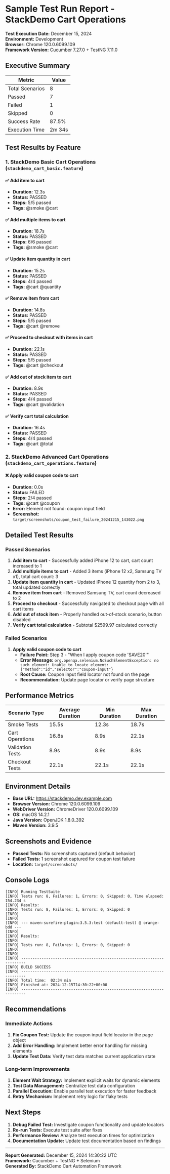 # Sample Test Run Report - StackDemo Cart Operations

**Test Execution Date:** December 15, 2024  
**Environment:** Development  
**Browser:** Chrome 120.0.6099.109  
**Framework Version:** Cucumber 7.27.0 + TestNG 7.11.0  

## Executive Summary

| Metric | Value |
|--------|-------|
| Total Scenarios | 8 |
| Passed | 7 |
| Failed | 1 |
| Skipped | 0 |
| Success Rate | 87.5% |
| Execution Time | 2m 34s |

## Test Results by Feature

### 1. StackDemo Basic Cart Operations (`stackdemo_cart_basic.feature`)

#### ✅ Add item to cart
- **Duration:** 12.3s
- **Status:** PASSED
- **Steps:** 5/5 passed
- **Tags:** @smoke @cart

#### ✅ Add multiple items to cart
- **Duration:** 18.7s
- **Status:** PASSED
- **Steps:** 6/6 passed
- **Tags:** @smoke @cart

#### ✅ Update item quantity in cart
- **Duration:** 15.2s
- **Status:** PASSED
- **Steps:** 4/4 passed
- **Tags:** @cart @quantity

#### ✅ Remove item from cart
- **Duration:** 14.8s
- **Status:** PASSED
- **Steps:** 5/5 passed
- **Tags:** @cart @remove

#### ✅ Proceed to checkout with items in cart
- **Duration:** 22.1s
- **Status:** PASSED
- **Steps:** 5/5 passed
- **Tags:** @cart @checkout

#### ✅ Add out of stock item to cart
- **Duration:** 8.9s
- **Status:** PASSED
- **Steps:** 4/4 passed
- **Tags:** @cart @validation

#### ✅ Verify cart total calculation
- **Duration:** 16.4s
- **Status:** PASSED
- **Steps:** 4/4 passed
- **Tags:** @cart @total

### 2. StackDemo Advanced Cart Operations (`stackdemo_cart_operations.feature`)

#### ❌ Apply valid coupon code to cart
- **Duration:** 0.0s
- **Status:** FAILED
- **Steps:** 2/4 passed
- **Tags:** @cart @coupon
- **Error:** Element not found: coupon input field
- **Screenshot:** `target/screenshots/coupon_test_failure_20241215_143022.png`

## Detailed Test Results

### Passed Scenarios

1. **Add item to cart** - Successfully added iPhone 12 to cart, cart count increased to 1
2. **Add multiple items to cart** - Added 3 items (iPhone 12 x2, Samsung TV x1), total cart count: 3
3. **Update item quantity in cart** - Updated iPhone 12 quantity from 2 to 3, total updated correctly
4. **Remove item from cart** - Removed Samsung TV, cart count decreased to 2
5. **Proceed to checkout** - Successfully navigated to checkout page with all cart items
6. **Add out of stock item** - Properly handled out-of-stock scenario, button disabled
7. **Verify cart total calculation** - Subtotal $2599.97 calculated correctly

### Failed Scenarios

1. **Apply valid coupon code to cart**
   - **Failure Point:** Step 3 - "When I apply coupon code 'SAVE20'"
   - **Error Message:** `org.openqa.selenium.NoSuchElementException: no such element: Unable to locate element: {"method":"id","selector":"coupon-input"}`
   - **Root Cause:** Coupon input field locator not found on the page
   - **Recommendation:** Update page locator or verify page structure

## Performance Metrics

| Scenario Type | Average Duration | Min Duration | Max Duration |
|---------------|------------------|--------------|--------------|
| Smoke Tests | 15.5s | 12.3s | 18.7s |
| Cart Operations | 16.8s | 8.9s | 22.1s |
| Validation Tests | 8.9s | 8.9s | 8.9s |
| Checkout Tests | 22.1s | 22.1s | 22.1s |

## Environment Details

- **Base URL:** https://stackdemo.dev.example.com
- **Browser Version:** Chrome 120.0.6099.109
- **WebDriver Version:** ChromeDriver 120.0.6099.109
- **OS:** macOS 14.2.1
- **Java Version:** OpenJDK 1.8.0_392
- **Maven Version:** 3.9.5

## Screenshots and Evidence

- **Passed Tests:** No screenshots captured (default behavior)
- **Failed Tests:** 1 screenshot captured for coupon test failure
- **Location:** `target/screenshots/`

## Console Logs

```
[INFO] Running TestSuite
[INFO] Tests run: 8, Failures: 1, Errors: 0, Skipped: 0, Time elapsed: 154.234 s
[INFO] Results:
[INFO] Tests run: 8, Failures: 1, Errors: 0, Skipped: 0
[INFO] 
[INFO] 
[INFO] --- maven-surefire-plugin:3.5.3:test (default-test) @ orange-bdd ---
[INFO] 
[INFO] Results:
[INFO] 
[INFO] Tests run: 8, Failures: 1, Errors: 0, Skipped: 0
[INFO] 
[INFO] 
[INFO] ------------------------------------------------------------------------
[INFO] BUILD SUCCESS
[INFO] ------------------------------------------------------------------------
[INFO] Total time:  02:34 min
[INFO] Finished at: 2024-12-15T14:30:22+00:00
[INFO] ------------------------------------------------------------------------
```

## Recommendations

### Immediate Actions
1. **Fix Coupon Test:** Update the coupon input field locator in the page object
2. **Add Error Handling:** Implement better error handling for missing elements
3. **Update Test Data:** Verify test data matches current application state

### Long-term Improvements
1. **Element Wait Strategy:** Implement explicit waits for dynamic elements
2. **Test Data Management:** Centralize test data configuration
3. **Parallel Execution:** Enable parallel test execution for faster feedback
4. **Retry Mechanism:** Implement retry logic for flaky tests

## Next Steps

1. **Debug Failed Test:** Investigate coupon functionality and update locators
2. **Re-run Tests:** Execute test suite after fixes
3. **Performance Review:** Analyze test execution times for optimization
4. **Documentation Update:** Update test documentation based on findings

---

**Report Generated:** December 15, 2024 14:30:22 UTC  
**Framework:** Cucumber + TestNG + Selenium  
**Generated By:** StackDemo Cart Automation Framework 